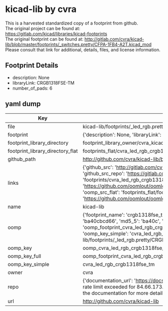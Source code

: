 # kicad-lib by cvra  
This is a harvested standardized copy of a footprint from github.  
The original project can be found at:  
https://gitlab.com/kicad/libraries/kicad-footprints  
The original footprint can be found at:
http://gitlab.com/cvra/kicad-lib/blob/master/footprints/_switches.pretty/CFPA-1FB4-A2T.kicad_mod
Please consult that link for additional, details, files, and license information.  
## Footprint Details
* description: None  
* libraryLink: CRGB1318FSE-TM  
* number_of_pads: 6  
## yaml dump  
| Key | Value |  
| --- | --- |  
| file | kicad-lib/footprints/_led_rgb.pretty/CRGB1318FSE-TM.kicad_mod |  
| footprint | {'description': None, 'libraryLink': 'CRGB1318FSE-TM', 'number_of_pads': 6} |  
| footprint_library_directory | footprint_library_owner/cvra_kicad-lib |  
| footprint_library_directory_flat | footprints_flat/cvra_led_rgb_crgb1318fse_tm/working |  
| github_path | http://github.com/cvra/kicad-lib/blob/master/footprints/_led_rgb.pretty/CRGB1318FSE-TM.kicad_mod |  
| links | {'github_src': 'http://gitlab.com/cvra/kicad-lib/blob/master/footprints/_switches.pretty/CFPA-1FB4-A2T.kicad_mod', 'github_src_repo': 'https://gitlab.com/kicad/libraries/kicad-footprints', 'oomp_bot': 'footprints/cvra_led_rgb_crgb1318fse_tm/working', 'oomp_bot_github': 'https://github.com/oomlout/oomlout_oomp_footprint_bot/tree/main/footprints/cvra_led_rgb_crgb1318fse_tm/working', 'oomp_src_flat': 'footprints_flat/footprints_flat/cvra_led_rgb_crgb1318fse_tm/working', 'oomp_src_flat_github': 'https://github.com/oomlout/oomlout_oomp_footprint_src/tree/main/footprints_flat/cvra_led_rgb_crgb1318fse_tm/working'} |  
| name | kicad-lib |  
| oomp | {'footprint_name': 'crgb1318fse_tm', 'library_name': '_led_rgb', 'md5': 'ba40cbcd66eeb0e15fb418fd0c65f5a8', 'md5_10': 'ba40cbcd66', 'md5_5': 'ba40c', 'md5_6': 'ba40cb', 'oomp_key': 'oomp_cvra_led_rgb_crgb1318fse_tm', 'oomp_key_extra': 'oomp_footprint_cvra_led_rgb_crgb1318fse_tm', 'oomp_key_full': 'oomp_footprint_cvra_led_rgb_crgb1318fse_tm_ba40cb', 'oomp_key_simple': 'cvra_led_rgb_crgb1318fse_tm', 'original_filename': 'kicad-lib/footprints/_led_rgb.pretty/CRGB1318FSE-TM.kicad_mod', 'owner_name': 'cvra'} |  
| oomp_key | oomp_cvra_led_rgb_crgb1318fse_tm |  
| oomp_key_full | oomp_footprint_cvra_led_rgb_crgb1318fse_tm |  
| oomp_key_simple | cvra_led_rgb_crgb1318fse_tm |  
| owner | cvra |  
| repo | {'documentation_url': 'https://docs.github.com/rest/overview/resources-in-the-rest-api#rate-limiting', 'message': "API rate limit exceeded for 84.66.173.59. (But here's the good news: Authenticated requests get a higher rate limit. Check out the documentation for more details.)"} |  
| url | http://github.com/cvra/kicad-lib |  

